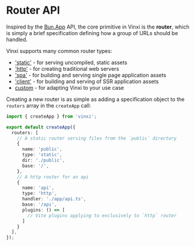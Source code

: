 # Router API

Inspired by the [Bun.App](https://bun.sh/blog/bun-bundler#sneak-peek-bun-app) API, the core primitive in Vinxi is the **router**, which is simply a brief specification defining how a group of URLs should be handled.

Vinxi supports many common router types:
- ['static'](./router/static) - for serving uncompiled, static assets
- ['http'](./router/http) - for creating traditional web servers
- ['spa'](./router/spa) - for building and serving single page application assets
- ['client'](./router/client) - for building and serving of SSR application assets
- [custom](./router/custom) - for adapting Vinxi to your use case

Creating a new router is as simple as adding a specification object to the `routers` array in the `createApp` call:

```ts
import { createApp } from 'vinxi';

export default createApp({
  routers: [
    // A static router serving files from the `public` directory
    {
      name: 'public',
      type: 'static',
      dir: './public',
      base: '/',
    },
    // A http router for an api
    {
      name: 'api',
      type: 'http',
      handler: './app/api.ts',
      base: '/api',
      plugins: () => [
        // Vite plugins applying to exclusively to `http` router
      ]
    }
  ],
});
```